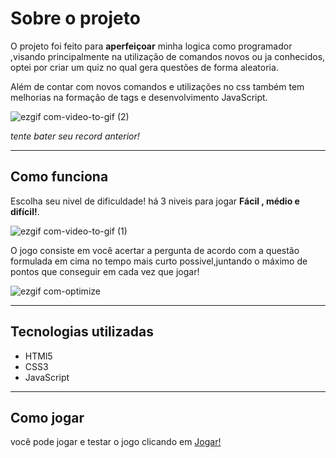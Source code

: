 # Sobre o projeto

  O projeto foi feito para <b>aperfeiçoar</b> minha logica como programador ,visando principalmente na utilização de comandos novos ou ja conhecidos, optei por criar um quiz no qual gera questões de forma aleatoria.

  Além de contar com novos comandos e utilizações no css também tem melhorias na formação de tags e desenvolvimento JavaScript.

  ![ezgif com-video-to-gif (2)](https://github.com/LucasSamuelPedrolo/quizMatematicaBasica/assets/132529241/13dd81a6-47d3-4f21-932c-5f1adb446701)


  <i>tente bater seu record anterior!</i>
<hr>

## Como funciona

  Escolha seu nivel de dificuldade! há 3 niveis para jogar <b>Fácil , médio e difícil!</b>.
  
![ezgif com-video-to-gif (1)](https://github.com/LucasSamuelPedrolo/quizMatematicaBasica/assets/132529241/b89c0af0-cffd-4110-bb2b-07db5f5ea2db)


  O jogo consiste em você acertar a pergunta de acordo com a questão formulada em cima no tempo mais curto possivel,juntando o máximo de pontos que conseguir em cada vez que jogar!

  ![ezgif com-optimize](https://github.com/LucasSamuelPedrolo/quizMatematicaBasica/assets/132529241/e4528c7a-965d-4a59-beb3-9d09eeb9d78a)

  <hr>

## Tecnologias utilizadas

  <ul>
    <li>HTMl5</li>
    <li>CSS3</li>
    <li>JavaScript</li>
  </ul>

  <hr>

## Como jogar 

  você pode jogar e testar o jogo clicando em <a href="https://lucassamuelpedrolo.github.io/quizMatematicaBasica/" target='_blank'>Jogar!<a/>
  
  
